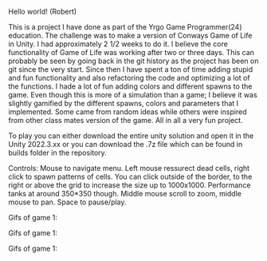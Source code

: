 Hello world! (Robert)

This is a project I have done as part of the Yrgo Game Programmer(24) education. The challenge was to make a version of Conways Game of Life in Unity. I had approximately 2 1/2 weeks to do it. I believe the core functionality of Game of Life was working after two or three days. This can probably be seen by going back in the git history as the project has been on git since the very start. Since then I have spent a ton of time adding stupid and fun functionality and also refactoring the code and optimizing a lot of the functions. I hade a lot of fun adding colors and different spawns to the game. Even though this is more of a simulation than a game; I believe it was slightly gamified by the different spawns, colors and parameters that I implemented. Some came from random ideas while others were inspired from other class mates version of the game. All in all a very fun project.

To play you can either download the entire unity solution and open it in the Unity 2022.3.xx or you can download the .7z file which can be found in builds folder in the repository.

Controls:
Mouse to navigate menu.
Left mouse ressurect dead cells, right click to spawn patterns of cells.
You can click outside of the border, to the right or above the grid to increase the size up to 1000x1000. Performance tanks at around 350*350 though.
Middle mouse scroll to zoom, middle mouse to pan.
Space to pause/play.

Gifs of game 1:


Gifs of game 1:


Gifs of game 1:


